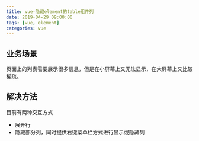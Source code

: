 ```yaml
---
title: vue-隐藏element的table组件列
date: 2019-04-29 09:00:00
tags: [vue, element]
categories: vue
---
```


## 业务场景

页面上的列表需要展示很多信息，但是在小屏幕上又无法显示，在大屏幕上又比较稀疏。

## 解决方法

目前有两种交互方式

- 展开行
- 隐藏部分列，同时提供右键菜单栏方式进行显示或隐藏列
